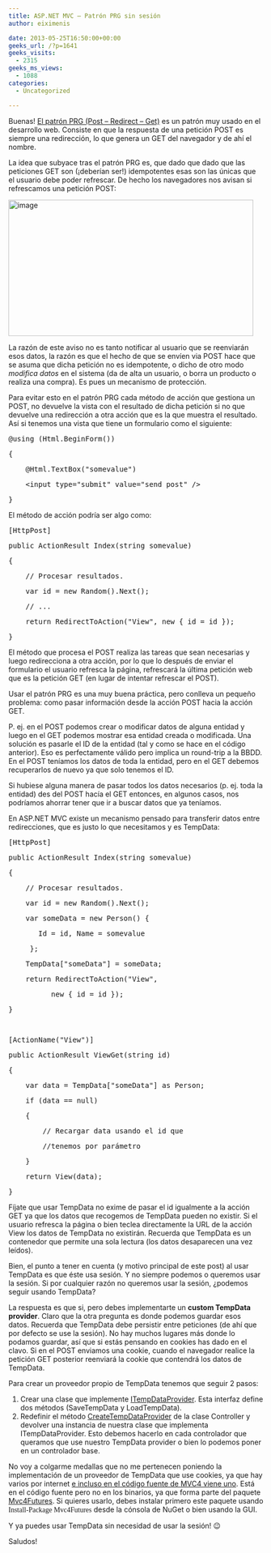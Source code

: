 ```yaml
---
title: ASP.NET MVC – Patrón PRG sin sesión
author: eiximenis

date: 2013-05-25T16:50:00+00:00
geeks_url: /?p=1641
geeks_visits:
  - 2315
geeks_ms_views:
  - 1088
categories:
  - Uncategorized

---
```

Buenas! [El patrón PRG (Post &ndash; Redirect &ndash; Get)][1] es un patrón muy usado en el desarrollo web. Consiste en que la respuesta de una petición POST es siempre una redirección, lo que genera un GET del navegador y de ahí el nombre.

La idea que subyace tras el patrón PRG es, que dado que dado que las peticiones GET son (&iexcl;deberían ser!) idempotentes esas son las únicas que el usuario debe poder refrescar. De hecho los navegadores nos avisan si refrescamos una petición POST:

[<img height="269" width="484" src="/cfs-file.ashx/__key/CommunityServer.Blogs.Components.WeblogFiles/etomas/image_5F00_thumb_5F00_106234AD.png" alt="image" border="0" style="border-left-width: 0px; border-right-width: 0px; border-bottom-width: 0px; display: inline; border-top-width: 0px" title="image" />][2] 

La razón de este aviso no es tanto notificar al usuario que se reenviarán esos datos, la razón es que el hecho de que se envíen via POST hace que se asuma que dicha petición no es idempotente, o dicho de otro modo _modifica datos_ en el sistema (da de alta un usuario, o borra un producto o realiza una compra). Es pues un mecanismo de protección.

Para evitar esto en el patrón PRG cada método de acción que gestiona un POST, no devuelve la vista con el resultado de dicha petición si no que devuelve una redirección a otra acción que es la que muestra el resultado. Así si tenemos una vista que tiene un formulario como el siguiente:

<div class="csharpcode">
  <pre class="alt">@using (Html.BeginForm())</pre>
  
  <pre>{</pre>
  
  <pre class="alt">    @Html.TextBox("somevalue")</pre>
  
  <pre>    <span class="kwrd">&lt;</span><span class="html">input</span> <span class="attr">type</span><span class="kwrd">="submit"</span> <span class="attr">value</span><span class="kwrd">="send post"</span> <span class="kwrd">/&gt;</span></pre>
  
  <pre class="alt">}</pre>
</div>



El método de acción podría ser algo como:

<div class="csharpcode">
  <pre class="alt">[HttpPost]</pre>
  
  <pre><span class="kwrd">public</span> ActionResult Index(<span class="kwrd">string</span> somevalue)</pre>
  
  <pre class="alt">{</pre>
  
  <pre>    <span class="rem">// Procesar resultados.</span></pre>
  
  <pre class="alt">    var id = <span class="kwrd">new</span> Random().Next();</pre>
  
  <pre>    <span class="rem">// ...</span></pre>
  
  <pre class="alt">    <span class="kwrd">return</span> RedirectToAction(<span class="str">"View"</span>, <span class="kwrd">new</span> { id = id });</pre>
  
  <pre>}</pre>
</div>



El método que procesa el POST realiza las tareas que sean necesarias y luego redirecciona a otra acción, por lo que lo después de enviar el formulario el usuario refresca la página, refrescará la última petición web que es la petición GET (en lugar de intentar refrescar el POST).

Usar el patrón PRG es una muy buena práctica, pero conlleva un pequeño problema: como pasar información desde la acción POST hacia la acción GET.

P. ej. en el POST podemos crear o modificar datos de alguna entidad y luego en el GET podemos mostrar esa entidad creada o modificada. Una solución es pasarle el ID de la entidad (tal y como se hace en el código anterior). Eso es perfectamente válido pero implica un round-trip a la BBDD. En el POST teníamos los datos de toda la entidad, pero en el GET debemos recuperarlos de nuevo ya que solo tenemos el ID.

Si hubiese alguna manera de pasar todos los datos necesarios (p. ej. toda la entidad) des del POST hacía el GET entonces, en algunos casos, nos podríamos ahorrar tener que ir a buscar datos que ya teníamos.

En ASP.NET MVC existe un mecanismo pensado para transferir datos entre redirecciones, que es justo lo que necesitamos y es TempData:

<div class="csharpcode">
  <pre class="alt">[HttpPost]</pre>
  
  <pre><span class="kwrd">public</span> ActionResult Index(<span class="kwrd">string</span> somevalue)</pre>
  
  <pre class="alt">{</pre>
  
  <pre>    <span class="rem">// Procesar resultados.</span></pre>
  
  <pre class="alt">    var id = <span class="kwrd">new</span> Random().Next();</pre>
  
  <pre>    var someData = <span class="kwrd">new</span> Person() { </pre>
  
  <pre class="alt">       Id = id, Name = somevalue </pre>
  
  <pre>     };</pre>
  
  <pre class="alt">    TempData[<span class="str">"someData"</span>] = someData;</pre>
  
  <pre>    <span class="kwrd">return</span> RedirectToAction(<span class="str">"View"</span>, </pre>
  
  <pre class="alt">          <span class="kwrd">new</span> { id = id });</pre>
  
  <pre>}</pre>
  
  <pre class="alt">&nbsp;</pre>
  
  <pre>[ActionName(<span class="str">"View"</span>)]</pre>
  
  <pre class="alt"><span class="kwrd">public</span> ActionResult ViewGet(<span class="kwrd">string</span> id)</pre>
  
  <pre>{</pre>
  
  <pre class="alt">    var data = TempData[<span class="str">"someData"</span>] <span class="kwrd">as</span> Person;</pre>
  
  <pre>    <span class="kwrd">if</span> (data == <span class="kwrd">null</span>)</pre>
  
  <pre class="alt">    {</pre>
  
  <pre>        <span class="rem">// Recargar data usando el id que </span></pre>
  
  <pre class="alt">        <span class="rem">//tenemos por parámetro</span></pre>
  
  <pre>    }</pre>
  
  <pre class="alt">    <span class="kwrd">return</span> View(data);</pre>
  
  <pre>}</pre>
</div>



Fíjate que usar TempData no exime de pasar el id igualmente a la acción GET ya que los datos que recogemos de TempData pueden no existir. Si el usuario refresca la página o bien teclea directamente la URL de la acción View los datos de TempData no existirán. Recuerda que TempData es un contenedor que permite una sola lectura (los datos desaparecen una vez leídos).

Bien, el punto a tener en cuenta (y motivo principal de este post) al usar TempData es que éste usa sesión. Y no siempre podemos o queremos usar la sesión. Si por cualquier razón no queremos usar la sesión, ¿podemos seguir usando TempData?

La respuesta es que si, pero debes implementarte un **custom TempData provider**. Claro que la otra pregunta es donde podemos guardar esos datos. Recuerda que TempData debe persistir entre peticiones (de ahí que por defecto se use la sesión). No hay muchos lugares más donde lo podamos guardar, así que si estás pensando en cookies has dado en el clavo. Si en el POST enviamos una cookie, cuando el navegador realice la petición GET posterior reenviará la cookie que contendrá los datos de TempData. 

Para crear un proveedor propio de TempData tenemos que seguir 2 pasos:

  1. Crear una clase que implemente [ITempDataProvider][3]. Esta interfaz define dos métodos (SaveTempData y LoadTempData). 
  2. Redefinir el método [CreateTempDataProvider][4] de la clase Controller y devolver una instancia de nuestra clase que implementa ITempDataProvider. Esto debemos hacerlo en cada controlador que queramos que use nuestro TempData provider o bien lo podemos poner en un controlador base. 

No voy a colgarme medallas que no me pertenecen poniendo la implementación de un proveedor de TempData que use cookies, ya que hay varios por internet [e incluso en el código fuente de MVC4 viene uno][5]. Está en el código fuente pero no en los binarios, ya que forma parte del paquete [Mvc4Futures][6]. Si quieres usarlo, debes instalar primero este paquete usando <span style="font-family: Consola;">Install-Package Mvc4Futures</span> desde la cónsola de NuGet o bien usando la GUI.

Y ya puedes usar TempData sin necesidad de usar la sesión! 😉

Saludos!

 [1]: /blogs/jmaguilar/archive/2009/11/23/el-patr-243-n-post-redirect-get.aspx
 [2]: /cfs-file.ashx/__key/CommunityServer.Blogs.Components.WeblogFiles/etomas/image_5F00_53F9E5CF.png
 [3]: http://msdn.microsoft.com/es-es/library/system.web.mvc.itempdataprovider(v=vs.100).aspx
 [4]: http://msdn.microsoft.com/es-es/library/system.web.mvc.controller.createtempdataprovider(v=vs.108).aspx
 [5]: http://aspnetwebstack.codeplex.com/SourceControl/latest#src/Microsoft.Web.Mvc/CookieTempDataProvider.cs
 [6]: http://nuget.org/packages/Mvc4Futures/